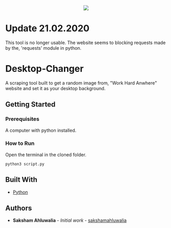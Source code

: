 <div align="center">
  <img src ="http://www.icym.edu.my/v13/images/python-developers_b02fb.png" />
</div>

# Update 21.02.2020
This tool is no longer usable. The website seems to blocking requests made by the, 'requests' module in python.

# Desktop-Changer
A scraping tool built to get a random image from, "Work Hard Anwhere" website and set it as your desktop background.

## Getting Started

### Prerequisites

A computer with python installed. 

### How to Run

Open the terminal in the cloned folder. 
```
python3 script.py
```

## Built With

* [Python](https://www.python.org)

## Authors

* **Saksham Ahluwalia** - *Initial work* - [sakshamahluwalia](https://github.com/sakshamahluwalia)
